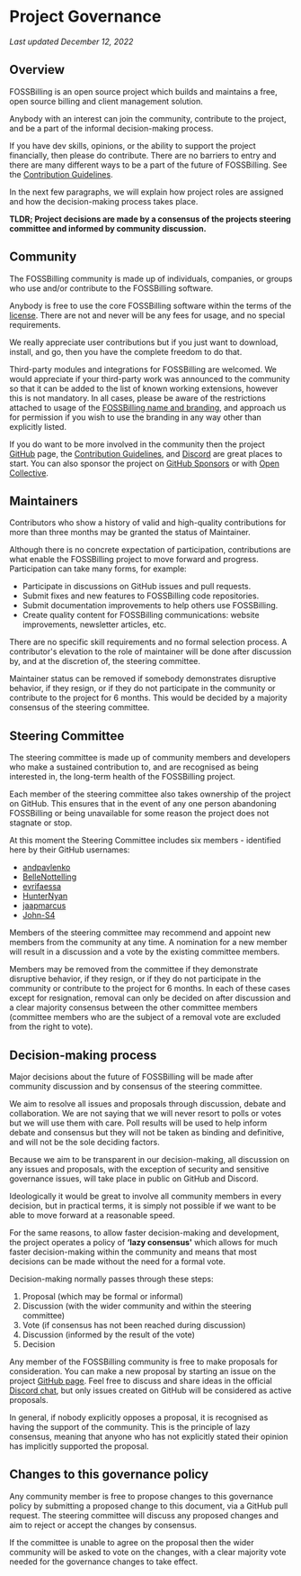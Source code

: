 # Project Governance
*Last updated December 12, 2022*

## Overview

FOSSBilling is an open source project which builds and maintains a free, open source billing and client management solution. 

Anybody with an interest can join the community, contribute to the project, and be a part of the informal decision-making process. 

If you have dev skills, opinions, or the ability to support the project financially, then please do contribute. There are no barriers to entry and there are many different ways to be a part of the future of FOSSBilling. See the [Contribution Guidelines](https://github.com/FOSSBilling/FOSSBilling/blob/main/CONTRIBUTING.md). 

In the next few paragraphs, we will explain how project roles are assigned and how the decision-making process takes place.

__TLDR; Project decisions are made by a consensus of the projects steering committee and informed by community discussion.__

## Community

The FOSSBilling community is made up of individuals, companies, or groups who use and/or contribute to the FOSSBilling software.

Anybody is free to use the core FOSSBilling software within the terms of the [license](https://github.com/FOSSBilling/FOSSBilling/blob/main/LICENSE). There are not and never will be any fees for usage, and no special requirements. 

We really appreciate user contributions but if you just want to download, install, and go, then you have the complete freedom to do that.

Third-party modules and integrations for FOSSBilling are welcomed. We would appreciate if your third-party work was announced to the community so that it can be added to the list of known working extensions, however this is not mandatory. In all cases, please be aware of the restrictions attached to usage of the [FOSSBilling name and branding](https://github.com/FOSSBilling/branding#readme), and approach us for permission if you wish to use the branding in any way other than explicitly listed. 

If you do want to be more involved in the community then the project [GitHub](https://github.com/FOSSBilling/FOSSBilling) page, the [Contribution Guidelines](https://github.com/FOSSBilling/FOSSBilling/blob/main/CONTRIBUTING.md), and [Discord](https://fossbilling.org/discord) are great places to start. You can also sponsor the project on [GitHub Sponsors](https://github.com/sponsors/FOSSBilling) or with [Open Collective](https://opencollective.com/FOSSBilling).

## Maintainers

Contributors who show a history of valid and high-quality contributions for more than three months may be granted the status of Maintainer.

Although there is no concrete expectation of participation, contributions are what enable the FOSSBilling project to move forward and progress. Participation can take many forms, for example:

* Participate in discussions on GitHub issues and pull requests.
* Submit fixes and new features to FOSSBilling code repositories.
* Submit documentation improvements to help others use FOSSBilling.
* Create quality content for FOSSBilling communications: website improvements, newsletter articles, etc.

There are no specific skill requirements and no formal selection process. A contributor's elevation to the role of maintainer will be done after discussion by, and at the discretion of, the steering committee.

Maintainer status can be removed if somebody demonstrates disruptive behavior, if they resign, or if they do not participate in the community or contribute to the project for 6 months. This would be decided by a majority consensus of the steering committee.

## Steering Committee

The steering committee is made up of community members and developers who make a sustained contribution to, and are recognised as being interested in, the long-term health of the FOSSBilling project. 

Each member of the steering committee also takes ownership of the project on GitHub. This ensures that in the event of any one person abandoning FOSSBilling or being unavailable for some reason the project does not stagnate or stop.

At this moment the Steering Committee includes six members - identified here by their GitHub usernames:

* [andpavlenko](https://github.com/andpavlenko)
* [BelleNottelling](https://github.com/BelleNottelling)
* [evrifaessa](https://github.com/evrifaessa)
* [HunterNyan](https://github.com/HunterNyan)
* [jaapmarcus](https://github.com/jaapmarcus)
* [John-S4](https://github.com/John-S4)

Members of the steering committee may recommend and appoint new members from the community at any time. A nomination for a new member will result in a discussion and a vote by the existing committee members. 

Members may be removed from the committee if they demonstrate disruptive behavior, if they resign, or if they do not participate in the community or contribute to the project for 6 months. In each of these cases except for resignation, removal can only be decided on after discussion and a clear majority consensus between the other committee members (committee members who are the subject of a removal vote are excluded from the right to vote). 

## Decision-making process

Major decisions about the future of FOSSBilling will be made after community discussion and by consensus of the steering committee. 

We aim to resolve all issues and proposals through discussion, debate and collaboration. We are not saying that we will never resort to polls or votes but we will use them with care. Poll results will be used to help inform debate and consensus but they will not be taken as binding and definitive, and will not be the sole deciding factors.

Because we aim to be transparent in our decision-making, all discussion on any issues and proposals, with the exception of security and sensitive governance issues, will take place in public on GitHub and Discord.

Ideologically it would be great to involve all community members in every decision, but in practical terms, it is simply not possible if we want to be able to move forward at a reasonable speed.

For the same reasons, to allow faster decision-making and development, the project operates a policy of **‘lazy consensus'** which allows for much faster decision-making within the community and means that most decisions can be made without the need for a formal vote.

Decision-making normally passes through these steps:

1. Proposal (which may be formal or informal)
1. Discussion (with the wider community and within the steering committee)
1. Vote (if consensus has not been reached during discussion)
1. Discussion (informed by the result of the vote)
1. Decision

Any member of the FOSSBilling community is free to make proposals for consideration. You can make a new proposal by starting an issue on the project [GitHub page](https://github.com/FOSSBilling/FOSSBilling). Feel free to discuss and share ideas in the official [Discord chat](https://fossbilling.org/discord), but only issues created on GitHub will be considered as active proposals.

In general, if nobody explicitly opposes a proposal, it is recognised as having the support of the community. This is the principle of lazy consensus, meaning that anyone who has not explicitly stated their opinion has implicitly supported the proposal. 

## Changes to this governance policy

Any community member is free to propose changes to this governance policy by submitting a proposed change to this document, via a GitHub pull request. The steering committee will discuss any proposed changes and aim to reject or accept the changes by consensus.

If the committee is unable to agree on the proposal then the wider community will be asked to vote on the changes, with a clear majority vote needed for the governance changes to take effect.
